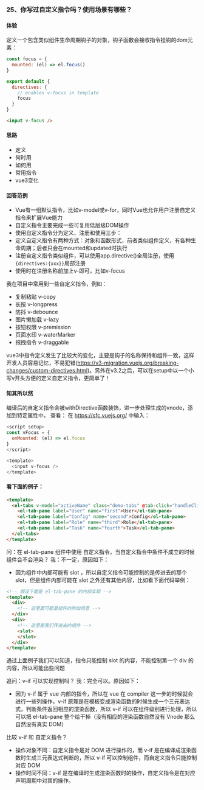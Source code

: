 ### 25、你写过自定义指令吗？使用场景有哪些？

#### 体验
定义一个包含类似组件生命周期钩子的对象，钩子函数会接收指令挂钩的dom元素：
```js
const focus = {
  mounted: (el) => el.focus()
}

export default {
  directives: {
    // enables v-focus in template
    focus
  }
}
```
```html
<input v-focus />
```

#### 思路
- 定义
- 何时用
- 如何用
- 常用指令
- vue3变化

#### 回答范例
- Vue有一组默认指令，比如v-model或v-for，同时Vue也允许用户注册自定义指令来扩展Vue能力
- 自定义指令主要完成一些可复用低层级DOM操作
- 使用自定义指令分为定义、注册和使用三步：
- 定义自定义指令有两种方式：对象和函数形式，前者类似组件定义，有各种生命周期；后者只会在mounted和updated时执行
- 注册自定义指令类似组件，可以使用app.directive()全局注册，使用`{directives:{xxx}}`局部注册
- 使用时在注册名称前加上v-即可，比如v-focus

我在项目中常用到一些自定义指令，例如：
- 复制粘贴 v-copy
- 长按 v-longpress
- 防抖 v-debounce
- 图片懒加载 v-lazy
- 按钮权限 v-premission
- 页面水印 v-waterMarker
- 拖拽指令 v-draggable

vue3中指令定义发生了比较大的变化，主要是钩子的名称保持和组件一致，这样开发人员容易记忆，不易犯错(https://v3-migration.vuejs.org/breaking-changes/custom-directives.html)。另外在v3.2之后，可以在setup中以一个小写v开头方便的定义自定义指令，更简单了！

#### 知其所以然
编译后的自定义指令会被withDirective函数装饰，进一步处理生成的vnode，添加到特定属性中。
查看：
在 https://sfc.vuejs.org/ 中输入：
```js
<script setup>
const vFocus = {
  onMounted: (el) => el.focus
}
</script>

<template>
  <input v-focus />
</template>
```



#### 看下面的例子：
```html
<template>
  <el-tabs v-model="activeName" class="demo-tabs" @tab-click="handleClick">
    <el-tab-pane label="User" name="first">User</el-tab-pane>
    <el-tab-pane label="Config" name="second">Config</el-tab-pane>
    <el-tab-pane label="Role" name="third">Role</el-tab-pane>
    <el-tab-pane label="Task" name="fourth">Task</el-tab-pane>
  </el-tabs>
</template>
```

问：在 el-tab-pane 组件中使用 自定义指令，当自定义指令中条件不成立的时候组件会不会渲染？
我：不一定，原因如下：
- 因为组件中内部可能有 slot ，所以自定义指令可能控制的是传进去的那个 slot，但是组件内部可能在 slot 之外还有其他内容，比如看下面代码举例：
```html
<!-- 假设下面是 el-tab-pane 的内部实现 -->
<template>
  <div>
    <!-- 这里面可能是组件的附加信息 -->
  </div>
  <div>
    <!-- 这里是我们传进去的组件 -->
    <slot>
    </slot>
  </div>
</template>
```
通过上面例子我们可以知道，指令只能控制 slot 的内容，不能控制第一个 div 的内容，所以可能出些问题

追问：v-if 可以实现控制吗？
我：完全可以。原因如下：
- 因为 v-if 属于 vue 内部的指令，所以在 vue 在 compiler 这一步的时候就会进行一些列操作，v-if 原理是在模板变成渲染函数的时候生成一个三元表达式，判断条件返回相应的渲染函数，所以 v-if 可以在组件级别进行处理，所以可以把 el-tab-pane 整个给干掉（没有相应的渲染函数自然没有 Vnode 那么自然没有真实 DOM）


比较 v-if 和 自定义指令？
- 操作对象不同：自定义指令是对 DOM 进行操作的，而 v-if 是在编译成渲染函数时生成三元表达式判断的，所以 v-if 可以控制组件，而自定义指令只能控制对应 DOM
- 操作时间不同：v-if 是在编译时生成渲染函数时的操作，自定义指令是在对应声明周期中对其的操作。